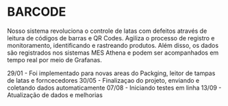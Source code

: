 # BARCODE
Nosso sistema revoluciona o controle de latas com defeitos através de leitura de códigos de barras e QR Codes.
Agiliza o processo de registro e monitoramento, identificando e rastreando produtos.
Além disso, os dados são registrados nos sistemas MES Athena e podem ser acompanhados em tempo real por meio de Grafanas. 

29/01 - Foi implementado para novas areas do Packging, leitor de tampas de latas e forncecedores
30/05 - Finalizaçao do projeto, enviando e coletando dados automaticamente
07/08 - Iniciando testes em linha
13/09 - Atualização de dados e melhorias

